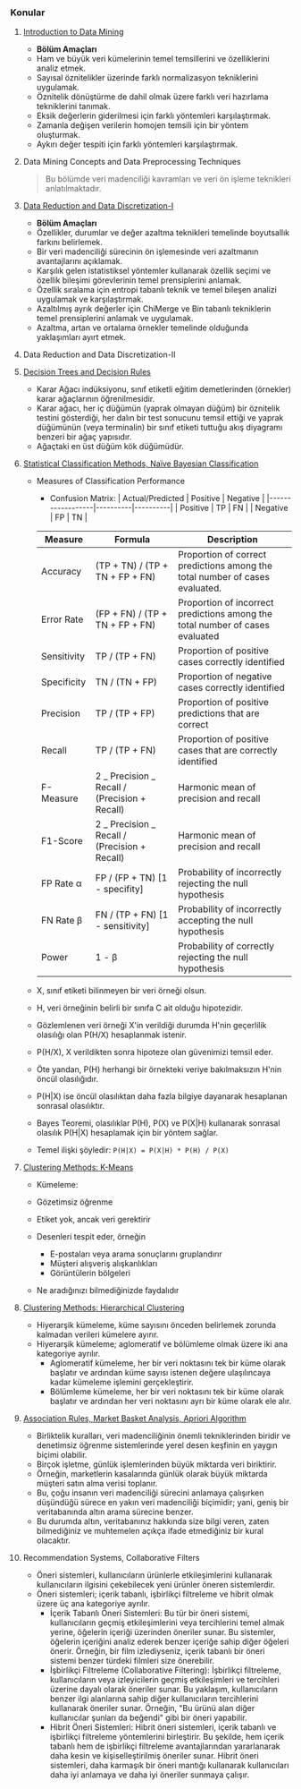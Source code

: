 ### Konular

1.  [Introduction to Data Mining](02DataMining.pdf)

    - **Bölüm Amaçları**
    - Ham ve büyük veri kümelerinin temel temsillerini ve özelliklerini analiz etmek.
    - Sayısal öznitelikler üzerinde farklı normalizasyon tekniklerini uygulamak.
    - Öznitelik dönüştürme de dahil olmak üzere farklı veri hazırlama tekniklerini tanımak.
    - Eksik değerlerin giderilmesi için farklı yöntemleri karşılaştırmak.
    - Zamanla değişen verilerin homojen temsili için bir yöntem oluşturmak.
    - Aykırı değer tespiti için farklı yöntemleri karşılaştırmak.

2.  Data Mining Concepts and Data Preprocessing Techniques

    > Bu bölümde veri madenciliği kavramları ve veri ön işleme teknikleri anlatılmaktadır.

3.  [Data Reduction and Data Discretization-I](03DataReduction.pdf)

    - **Bölüm Amaçları**
    - Özellikler, durumlar ve değer azaltma teknikleri temelinde boyutsallık farkını belirlemek.
    - Bir veri madenciliği sürecinin ön işlemesinde veri azaltmanın avantajlarını açıklamak.
    - Karşılık gelen istatistiksel yöntemler kullanarak özellik seçimi ve özellik bileşimi görevlerinin temel prensiplerini anlamak.
    - Özellik sıralama için entropi tabanlı teknik ve temel bileşen analizi uygulamak ve karşılaştırmak.
    - Azaltılmış ayrık değerler için ChiMerge ve Bin tabanlı tekniklerin temel prensiplerini anlamak ve uygulamak.
    - Azaltma, artan ve ortalama örnekler temelinde olduğunda yaklaşımları ayırt etmek.

4.  Data Reduction and Data Discretization-II
5.  [Decision Trees and Decision Rules](05DecisionTree.pdf)

    - Karar Ağacı indüksiyonu, sınıf etiketli eğitim demetlerinden (örnekler) karar ağaçlarının öğrenilmesidir.
    - Karar ağacı, her iç düğümün (yaprak olmayan düğüm) bir öznitelik testini gösterdiği, her dalın bir test sonucunu temsil ettiği ve yaprak düğümünün (veya terminalin) bir sınıf etiketi tuttuğu akış diyagramı benzeri bir ağaç yapısıdır.
    - Ağaçtaki en üst düğüm kök düğümüdür.

6.  [Statistical Classification Methods, Naïve Bayesian Classification](04NaiveBayes.pdf)

    - Measures of Classification Performance

      - Confusion Matrix:
        | Actual/Predicted | Positive | Negative |
        |------------------|----------|----------|
        | Positive | TP | FN |
        | Negative | FP | TN |

      | Measure     | Formula                                       | Description                                                                   |
      | ----------- | --------------------------------------------- | ----------------------------------------------------------------------------- |
      | Accuracy    | (TP + TN) / (TP + TN + FP + FN)               | Proportion of correct predictions among the total number of cases evaluated.  |
      | Error Rate  | (FP + FN) / (TP + TN + FP + FN)               | Proportion of incorrect predictions among the total number of cases evaluated |
      | Sensitivity | TP / (TP + FN)                                | Proportion of positive cases correctly identified                             |
      | Specificity | TN / (TN + FP)                                | Proportion of negative cases correctly identified                             |
      | Precision   | TP / (TP + FP)                                | Proportion of positive predictions that are correct                           |
      | Recall      | TP / (TP + FN)                                | Proportion of positive cases that are correctly identified                    |
      | F-Measure   | 2 _ Precision _ Recall / (Precision + Recall) | Harmonic mean of precision and recall                                         |
      | F1-Score    | 2 _ Precision _ Recall / (Precision + Recall) | Harmonic mean of precision and recall                                         |
      | FP Rate α   | FP / (FP + TN) [1 - specifity]                | Probability of incorrectly rejecting the null hypothesis                      |
      | FN Rate β   | FN / (TP + FN) [1 - sensitivity]              | Probability of incorrectly accepting the null hypothesis                      |
      | Power       | 1 - β                                         | Probability of correctly rejecting the null hypothesis                        |

    - X, sınıf etiketi bilinmeyen bir veri örneği olsun.
    - H, veri örneğinin belirli bir sınıfa C ait olduğu hipotezidir.
    - Gözlemlenen veri örneği X'in verildiği durumda H'nin geçerlilik olasılığı olan P(H/X) hesaplanmak istenir.
    - P(H/X), X verildikten sonra hipoteze olan güvenimizi temsil eder.
    - Öte yandan, P(H) herhangi bir örnekteki veriye bakılmaksızın H'nin öncül olasılığıdır.
    - P(H|X) ise öncül olasılıktan daha fazla bilgiye dayanarak hesaplanan sonrasal olasılıktır.
    - Bayes Teoremi, olasılıklar P(H), P(X) ve P(X|H) kullanarak sonrasal olasılık P(H|X) hesaplamak için bir yöntem sağlar.
    - Temel ilişki şöyledir: `P(H|X) = P(X|H) * P(H) / P(X)`

7.  [Clustering Methods: K-Means](06K-means-clustering.pdf)

    - Kümeleme:
    - Gözetimsiz öğrenme
    - Etiket yok, ancak veri gerektirir
    - Desenleri tespit eder, örneğin

      - E-postaları veya arama sonuçlarını gruplandırır
      - Müşteri alışveriş alışkanlıkları
      - Görüntülerin bölgeleri

    - Ne aradığınızı bilmediğinizde faydalıdır

8.  [Clustering Methods: Hierarchical Clustering](ch8-Cluster-Analysis.pdf)

    - Hiyerarşik kümeleme, küme sayısını önceden belirlemek zorunda kalmadan verileri kümelere ayırır.
    - Hiyerarşik kümeleme; aglomeratif ve bölümleme olmak üzere iki ana kategoriye ayrılır.
      - Aglomeratif kümeleme, her bir veri noktasını tek bir küme olarak başlatır ve ardından küme sayısı istenen değere ulaşılıncaya kadar kümeleme işlemini gerçekleştirir.
      - Bölümleme kümeleme, her bir veri noktasını tek bir küme olarak başlatır ve ardından her veri noktasını ayrı bir küme olarak ele alır.

9.  [Association Rules, Market Basket Analysis, Apriori Algorithm](08AssociationRules.pdf)

    - Birliktelik kuralları, veri madenciliğinin önemli tekniklerinden biridir ve denetimsiz öğrenme sistemlerinde yerel desen keşfinin en yaygın biçimi olabilir.
    - Birçok işletme, günlük işlemlerinden büyük miktarda veri biriktirir.
    - Örneğin, marketlerin kasalarında günlük olarak büyük miktarda müşteri satın alma verisi toplanır.
    - Bu, çoğu insanın veri madenciliği sürecini anlamaya çalışırken düşündüğü sürece en yakın veri madenciliği biçimidir; yani, geniş bir veritabanında altın arama sürecine benzer.
    - Bu durumda altın, veritabanınız hakkında size bilgi veren, zaten bilmediğiniz ve muhtemelen açıkça ifade etmediğiniz bir kural olacaktır.

10. Recommendation Systems, Collaborative Filters
    - Öneri sistemleri, kullanıcıların ürünlerle etkileşimlerini kullanarak kullanıcıların ilgisini çekebilecek yeni ürünler öneren sistemlerdir.
    - Öneri sistemleri; içerik tabanlı, işbirlikçi filtreleme ve hibrit olmak üzere üç ana kategoriye ayrılır.
      - İçerik Tabanlı Öneri Sistemleri: Bu tür bir öneri sistemi, kullanıcıların geçmiş etkileşimlerini veya tercihlerini temel almak yerine, öğelerin içeriği üzerinden öneriler sunar. Bu sistemler, öğelerin içeriğini analiz ederek benzer içeriğe sahip diğer öğeleri önerir. Örneğin, bir film izlediyseniz, içerik tabanlı bir öneri sistemi benzer türdeki filmleri size önerebilir.
      - İşbirlikçi Filtreleme (Collaborative Filtering): İşbirlikçi filtreleme, kullanıcıların veya izleyicilerin geçmiş etkileşimleri ve tercihleri üzerine dayalı olarak öneriler sunar. Bu yaklaşım, kullanıcıların benzer ilgi alanlarına sahip diğer kullanıcıların tercihlerini kullanarak öneriler sunar. Örneğin, "Bu ürünü alan diğer kullanıcılar şunları da beğendi" gibi bir öneri yapabilir.
      - Hibrit Öneri Sistemleri: Hibrit öneri sistemleri, içerik tabanlı ve işbirlikçi filtreleme yöntemlerini birleştirir. Bu şekilde, hem içerik tabanlı hem de işbirlikçi filtreleme avantajlarından yararlanarak daha kesin ve kişiselleştirilmiş öneriler sunar. Hibrit öneri sistemleri, daha karmaşık bir öneri mantığı kullanarak kullanıcıları daha iyi anlamaya ve daha iyi öneriler sunmaya çalışır.
